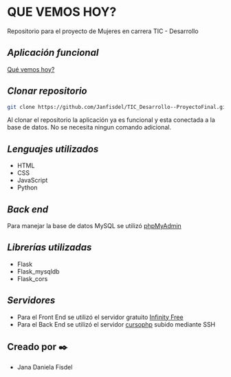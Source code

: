 # QUE VEMOS HOY?
Repositorio para el proyecto de Mujeres en carrera TIC - Desarrollo

## _Aplicación funcional_
[Qué vemos hoy?](http://quevemoshoyy.rf.gd/)

## _Clonar repositorio_
```sh
git clone https://github.com/Janfisdel/TIC_Desarrollo--ProyectoFinal.git
```
Al clonar el repositorio la aplicación ya es funcional y esta conectada a la base de datos. No se necesita ningun comando adicional.

## _Lenguajes utilizados_
- HTML
- CSS
- JavaScript 
- Python

## _Back end_
Para manejar la base de datos MySQL se utilizó [phpMyAdmin](http://cursophp.com.ar/phpmyadmin/)


## _Librerías utilizadas_
-   Flask
-   Flask_mysqldb
-   Flask_cors
 
## _Servidores_
- Para el Front End se utilizó el servidor gratuito [Infinity Free](https://infinityfree.net/)
- Para el Back End se utilizó el servidor [cursophp](http://cursophp.com.ar/) subido mediante SSH

## Creado por ✒️
- Jana Daniela Fisdel
